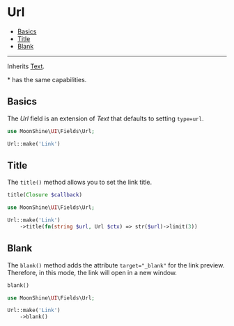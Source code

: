 # Url

- [Basics](#basics)
- [Title](#title)
- [Blank](#blank)

---

Inherits [Text](/docs/{{version}}/fields/text).

\* has the same capabilities.

<a name="basics"></a>
## Basics

The *Url* field is an extension of *Text* that defaults to setting `type=url`.

```php
use MoonShine\UI\Fields\Url;

Url::make('Link')
```

<a name="title"></a>
## Title

The `title()` method allows you to set the link title.

```php
title(Closure $callback)
```

```php
use MoonShine\UI\Fields\Url;

Url::make('Link')
    ->title(fn(string $url, Url $ctx) => str($url)->limit(3))
```

<a name="blank"></a>
## Blank

The `blank()` method adds the attribute `target="_blank"` for the link preview. Therefore, in this mode, the link will open in a new window.

```php
blank()
```

```php
use MoonShine\UI\Fields\Url;

Url::make('Link')
    ->blank()
```